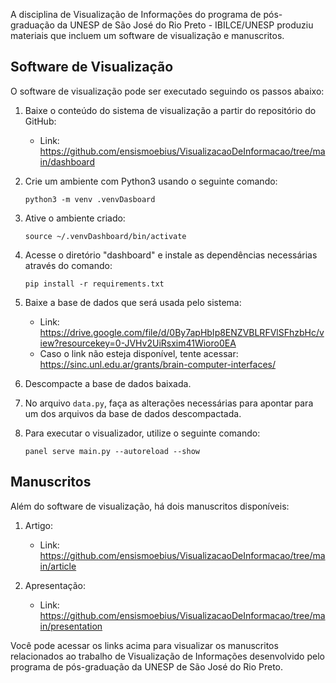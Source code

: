 A disciplina de Visualização de Informações do programa de pós-graduação da UNESP de São José do Rio Preto - IBILCE/UNESP produziu materiais que incluem um software de visualização e manuscritos.

## Software de Visualização

O software de visualização pode ser executado seguindo os passos abaixo:

1. Baixe o conteúdo do sistema de visualização a partir do repositório do GitHub:
   - Link: https://github.com/ensismoebius/VisualizacaoDeInformacao/tree/main/dashboard

2. Crie um ambiente com Python3 usando o seguinte comando:
   ```
   python3 -m venv .venvDasboard
   ```

3. Ative o ambiente criado:
   ```
   source ~/.venvDashboard/bin/activate
   ```

4. Acesse o diretório "dashboard" e instale as dependências necessárias através do comando:
   ```
   pip install -r requirements.txt
   ```

5. Baixe a base de dados que será usada pelo sistema:
   - Link: https://drive.google.com/file/d/0By7apHbIp8ENZVBLRFVlSFhzbHc/view?resourcekey=0-JVHv2UiRsxim41Wioro0EA
   - Caso o link não esteja disponível, tente acessar: https://sinc.unl.edu.ar/grants/brain-computer-interfaces/

6. Descompacte a base de dados baixada.

7. No arquivo `data.py`, faça as alterações necessárias para apontar para um dos arquivos da base de dados descompactada.

8. Para executar o visualizador, utilize o seguinte comando:
   ```
   panel serve main.py --autoreload --show
   ```

## Manuscritos

Além do software de visualização, há dois manuscritos disponíveis:

1. Artigo:
   - Link: https://github.com/ensismoebius/VisualizacaoDeInformacao/tree/main/article

2. Apresentação:
   - Link: https://github.com/ensismoebius/VisualizacaoDeInformacao/tree/main/presentation

Você pode acessar os links acima para visualizar os manuscritos relacionados ao trabalho de Visualização de Informações desenvolvido pelo programa de pós-graduação da UNESP de São José do Rio Preto.
